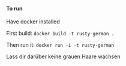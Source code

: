 #### To run
Have docker installed

First build: `docker build -t rusty-german .`

Then run it: `docker run -i -t rusty-german`

Lass dir darüber keine grauen Haare wachsen
